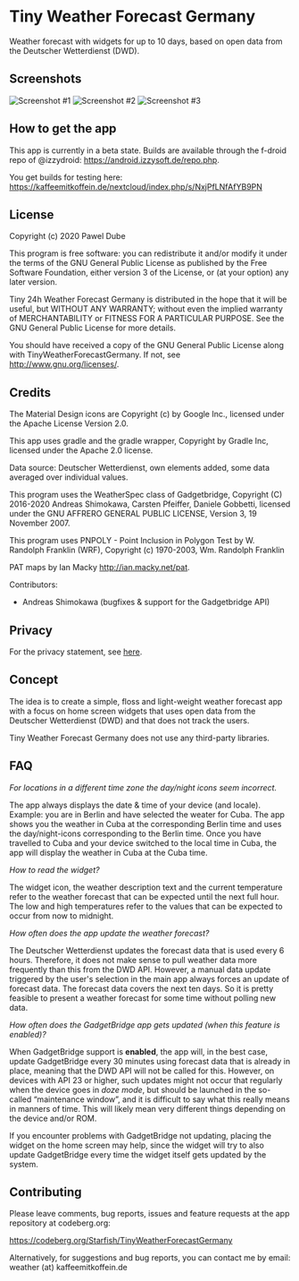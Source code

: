 Tiny Weather Forecast Germany
=================================

Weather forecast with widgets for up to 10 days, based on open data from the Deutscher Wetterdienst (DWD).

Screenshots
--------

![Screenshot #1](fastlane/metadata/android/en-US/images/phoneScreenshots/1.png)
![Screenshot #2](fastlane/metadata/android/en-US/images/phoneScreenshots/2.png)
![Screenshot #3](fastlane/metadata/android/en-US/images/phoneScreenshots/4.png)

How to get the app
------------------

This app is currently in a beta state. Builds are available through the f-droid repo of @izzydroid: <https://android.izzysoft.de/repo.php>.

You get builds for testing here: <https://kaffeemitkoffein.de/nextcloud/index.php/s/NxjPfLNfAfYB9PN>

License
-------

 Copyright (c) 2020 Pawel Dube

 This program is free software: you can redistribute it and/or modify it
 under the terms of the GNU General Public License as published by the
 Free Software Foundation, either version 3 of the License, or (at
 your option) any later version.

 Tiny 24h Weather Forecast Germany is distributed in the hope that it will be useful, but
 WITHOUT ANY WARRANTY; without even the implied warranty of
 MERCHANTABILITY or FITNESS FOR A PARTICULAR PURPOSE. See the GNU
 General Public License for more details.

 You should have received a copy of the GNU General Public License
 along with TinyWeatherForecastGermany. If not, see <http://www.gnu.org/licenses/>.

Credits
-------

 The Material Design icons are Copyright (c) by Google Inc., licensed 
 under the Apache License Version 2.0.
 
 This app uses gradle and the gradle wrapper, Copyright by Gradle Inc,
 licensed under the Apache 2.0 license.
 
 Data source: Deutscher Wetterdienst, own elements added, some data 
 averaged over individual values.
 
 This program uses the WeatherSpec class of Gadgetbridge,
 Copyright (C) 2016-2020 Andreas Shimokawa, Carsten Pfeiffer,
 Daniele Gobbetti, licensed under the GNU AFFRERO GENERAL PUBLIC LICENSE,
 Version 3, 19 November 2007. 
 
 This program uses PNPOLY - Point Inclusion in Polygon Test by W. Randolph Franklin (WRF), Copyright (c) 1970-2003, Wm. Randolph Franklin
 
 PAT maps by Ian Macky <http://ian.macky.net/pat>.
 
 Contributors:
 - Andreas Shimokawa (bugfixes & support for the Gadgetbridge API)
 
 Privacy
 -------
 
 For the privacy statement, see [here](https://codeberg.org/Starfish/TinyWeatherForecastGermany/wiki/Home).

 Concept
 -------
 
 The idea is to create a simple, floss and light-weight weather forecast app with a focus on home screen widgets that uses open data from the Deutscher Wetterdienst (DWD) and that does not track the users.
 
 Tiny Weather Forecast Germany does not use any third-party libraries.
  
 FAQ
 ---
 *For locations in a different time zone the day/night icons seem incorrect.*
 
 The app always displays the date & time of your device (and locale). Example: you are in Berlin and have selected the weater for Cuba. The app shows you the weather in Cuba at the corresponding Berlin time and uses the day/night-icons corresponding to the Berlin time. Once you have travelled to Cuba and your device switched to the local time in Cuba, the app will display the weather in Cuba at the Cuba time.   
 
 *How to read the widget?*
 
 The widget icon, the weather description text and the current temperature refer to the weather forecast that can be expected until the next full hour. The low and high temperatures refer to the values that can be expected to occur from now to midnight.
 
 *How often does the app update the weather forecast?*
 
 The Deutscher Wetterdienst updates the forecast data that is used every 6 hours. Therefore, it does not make sense to pull weather data more frequently than this from the DWD API. However, a manual data update triggered by the user's selection in the main app always forces an update of forecast data. The forecast data covers the next ten days. So it is pretty feasible to present a weather forecast for some time without polling new data.
 
 *How often does the GadgetBridge app gets updated (when this feature is enabled)?*
 
  When GadgetBridge support is **enabled**, the app will, in the best case, update GadgetBridge every 30 minutes using forecast data that is already in place, meaning that the DWD API will not be called for this. However, on devices with API 23 or higher, such updates might not occur that regularly when the device goes in *doze mode*, but should be launched in the so-called “maintenance window”, and it is difficult to say what this really means in manners of time. This will likely mean very different things depending on the device and/or ROM.
  
  If you encounter problems with GadgetBridge not updating, placing the widget on the home screen may help, since the widget will try to also update GadgetBridge every time the widget itself gets updated by the system.
  
 Contributing
 ------------

 Please leave comments, bug reports, issues and feature requests at
 the app repository at codeberg.org:
 
 https://codeberg.org/Starfish/TinyWeatherForecastGermany
 
 Alternatively, for suggestions and bug reports, you can contact me
 by email: weather (at) kaffeemitkoffein.de 
